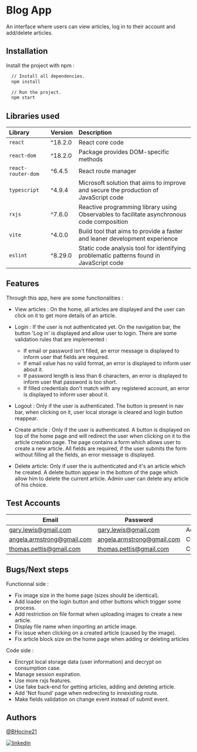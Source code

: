 
# Blog App

An interface where users can view articles, log in to their account and add/delete articles.


## Installation

Install the project with npm :

```bash
  // Install all dependencies.
  npm install

  // Run the project.
  npm start
```

## Libraries used
| Library      | Version | Description                           |
|:-------------|:--------|:--------------------------------------|
| `react`      | ^18.2.0 | React core code                       |
| `react-dom`  | ^18.2.0 | Package provides DOM-specific methods |
| `react-router-dom`  | ^6.4.5 | React route manager |
| `typescript`  | ^4.9.4 | Microsoft solution that aims to improve and secure the production of JavaScript code |
| `rxjs`| ^7.6.0 | Reactive programming library using Observables to facilitate asynchronous code composition |
| `vite`  | ^4.0.0 | Build tool that aims to provide a faster and leaner development experience |
| `eslint`  | ^8.29.0 | Static code analysis tool for identifying problematic patterns found in JavaScript code |



## Features

Through this app, here are some functionalities :
- View articles : On the home, all articles are displayed and the user can click on it to get more details of an article.

- Login : If the user is not authenticated yet. On the navigation bar, the button 'Log in' is displayed and allow user to login. There are some validation rules that are implemented :
  - If email or password isn't filled, an error message is displayed to inform user that fields are required.
  - If email value has no valid format, an error is displayed to inform user about it.
  - If password length is less than 6 characters, an error is displayed to inform user that password is too short.
  - If filled credentials don't match with any registered account, an error is displayed to inform user about it.

- Logout : Only if the user is authenticated. The button is present in nav bar, when clicking on it, user local storage is cleared and login button reappear.

- Create article : Only if the user is authenticated. A button is displayed on top of the home page and will redirect the user when clicking on it to the article creation page. The page contains a form which allows user to create a new article. All fields are required, if the user submits the form without filling all the fields, an error message is displayed.

- Delete article: Only if user the is authenticated and it's an article which he created. A delete button appear in the bottom of the page which allow him to delete the current article. Admin user can delete any article of his choice.

## Test Accounts

|Email|Password| Role|
|--|--|--|
|gary.lewis@gmail.com|gary.lewis@gmail.com  |Admin|
|angela.armstrong@gmail.com|angela.armstrong@gmail.com |Customer|
|thomas.pettis@gmail.com|thomas.pettis@gmail.com  |Customer|

## Bugs/Next steps
Functionnal side :
- Fix image size in the home page (sizes should be identical).
- Add loader on the login button and other buttons which trigger some process.
- Add restriction on file format when uploading images to create a new article.
- Display file name when importing an article image.
- Fix issue when clicking on a created article (caused by the image).
- Fix article block size on the home page when adding or deleting articles

Code side :
- Encrypt local storage data (user information) and decrypt on consumption case.
- Manage session expiration.
- Use more rxjs features.
- Use fake back-end for getting articles, adding and deleting article.
- Add 'Not found' page when redirecting to innexisting route.
- Make fields validation on change event instead of submit event.

## Authors

[@BHocine21](https://github.com/BHocine21)

[![linkedin](https://img.shields.io/badge/linkedin-0A66C2?style=for-the-badge&logo=linkedin&logoColor=white)](https://www.linkedin.com/in/hocine-bouhlala-407025132/)

